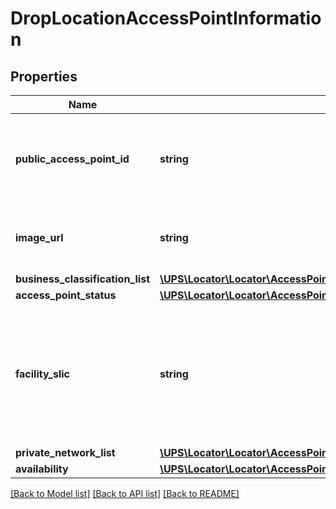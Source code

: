 # DropLocationAccessPointInformation

## Properties
Name | Type | Description | Notes
------------ | ------------- | ------------- | -------------
**public_access_point_id** | **string** | The Public Access Point ID associated with UPS access point. | [optional] 
**image_url** | **string** | Image URL associated with UPS access point. | [optional] 
**business_classification_list** | [**\UPS\Locator\Locator\AccessPointInformationBusinessClassificationList**](AccessPointInformationBusinessClassificationList.md) |  | [optional] 
**access_point_status** | [**\UPS\Locator\Locator\AccessPointInformationAccessPointStatus**](AccessPointInformationAccessPointStatus.md) |  | [optional] 
**facility_slic** | **string** | Holds the value of facility SLIC of Access Point Location. Not implemented currently. For future use. | [optional] 
**private_network_list** | [**\UPS\Locator\Locator\AccessPointInformationPrivateNetworkList**](AccessPointInformationPrivateNetworkList.md) |  | [optional] 
**availability** | [**\UPS\Locator\Locator\AccessPointInformationAvailability**](AccessPointInformationAvailability.md) |  | [optional] 

[[Back to Model list]](../../README.md#documentation-for-models) [[Back to API list]](../../README.md#documentation-for-api-endpoints) [[Back to README]](../../README.md)

